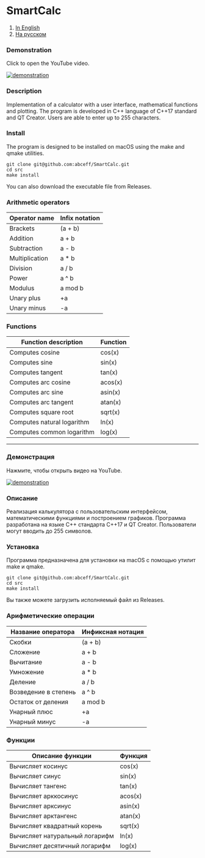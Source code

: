 # SmartCalc
1. [In English](#demonstration)
2. [На русском](#демонстрация)
### Demonstration
Click to open the YouTube video.

[![demonstration](https://img.youtube.com/vi/GPLL3D3H58s/0.jpg)](https://youtu.be/GPLL3D3H58s)

### Description
Implementation of a calculator with a user interface, mathematical functions and plotting. The program is developed in C++ language of C++17 standard and QT Creator.
Users are able to enter up to 255 characters.

### Install
The program is designed to be installed on macOS using the make and qmake utilities.
```
git clone git@github.com:abceff/SmartCalc.git
cd src
make install
```
You can also download the executable file from Releases.

### Arithmetic operators
| Operator name | Infix notation |
| --------- | ------ |
| Brackets | (a + b) |
| Addition | a + b |
| Subtraction | a - b |
| Multiplication | a * b |
| Division | a / b |
| Power | a ^ b |
| Modulus | a mod b |
| Unary plus | +a |
| Unary minus | -a |

### Functions
| Function description | Function |
| ------ | ------ |
| Computes cosine | cos(x) |
| Computes sine | sin(x) |
| Computes tangent | tan(x) |
| Computes arc cosine | acos(x) |
| Computes arc sine | asin(x) |
| Computes arc tangent | atan(x) |
| Computes square root | sqrt(x) |
| Computes natural logarithm | ln(x) |
| Computes common logarithm | log(x) |
***

### Демонстрация
Нажмите, чтобы открыть видео на YouTube.

[![demonstration](https://img.youtube.com/vi/GPLL3D3H58s/0.jpg)](https://youtu.be/GPLL3D3H58s)

### Описание
Реализация калькулятора с пользовательским интерфейсом, математическими функциями и построением графиков. Программа разработана на языке C++ стандарта C++17 и QT Creator.
Пользователи могут вводить до 255 символов.

### Установка
Программа предназначена для установки на macOS с помощью утилит make и qmake.
```
git clone git@github.com:abceff/SmartCalc.git
cd src
make install
```
Вы также можете загрузить исполняемый файл из Releases.

### Арифметические операции
| Название оператора | Инфиксная нотация |
| ------ | ------ |
| Скобки | (a + b) |
| Сложение | a + b |
| Вычитание | a - b |
| Умножение | a * b |
| Деление | a / b |
| Возведение в степень | a ^ b |
| Остаток от деления | a mod b |
| Унарный плюс | +a |
| Унарный минус | -a |

### Функции
| Описание функции | Функция |   
| ---------------- | ------- |  
| Вычисляет косинус | cos(x) |   
| Вычисляет синус | sin(x) |  
| Вычисляет тангенс | tan(x) |  
| Вычисляет арккосинус | acos(x) | 
| Вычисляет арксинус | asin(x) | 
| Вычисляет арктангенс | atan(x) |
| Вычисляет квадратный корень | sqrt(x) |
| Вычисляет натуральный логарифм | ln(x) | 
| Вычисляет десятичный логарифм | log(x) |